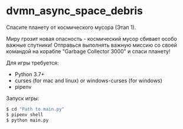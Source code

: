 # dvmn_async_space_debris

Спасите планету от космического мусора (Этап 1).

Миру грозит новая опасность - космический мусор сбивает особо важные спутники! Отправься выполнять важную миссию со своей командой на корабле "Garbage Collector 3000" и спаси планету!

Для игры требуется:
* Python 3.7+
* curses (for mac and linux) or windows-curses (for windows)
* pipenv

Запуск игры:
```bash
$ cd "Path to main.py"
$ pipenv shell
$ python main.py
```
